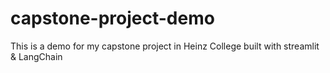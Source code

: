 # capstone-project-demo
This is a demo for my capstone project in Heinz College built with streamlit &amp; LangChain
